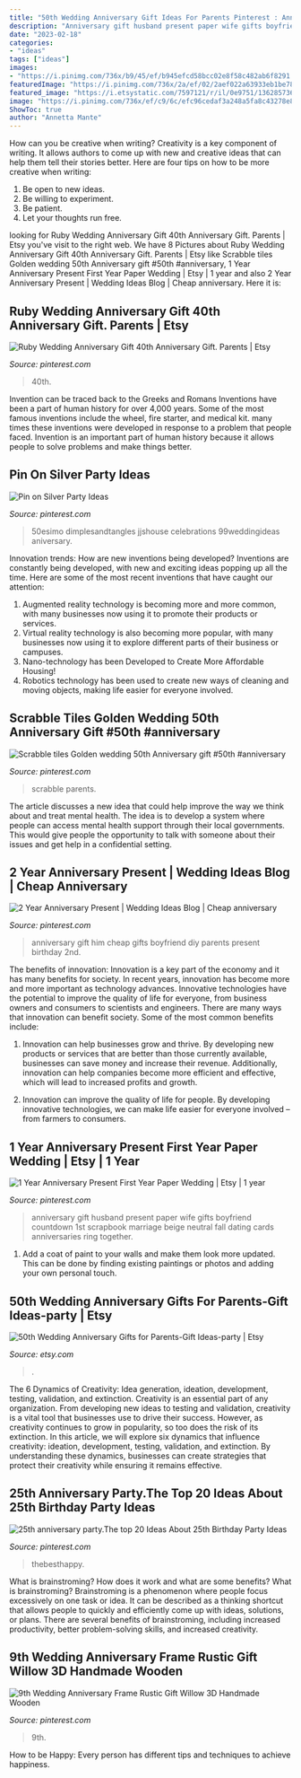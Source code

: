 ```yaml
---
title: "50th Wedding Anniversary Gift Ideas For Parents Pinterest : Anniversary Gift Husband Present Paper Wife Gifts Boyfriend Countdown 1st Scrapbook Marriage Beige Neutral Fall Dating Cards Anniversaries Ring Together"
description: "Anniversary gift husband present paper wife gifts boyfriend countdown 1st scrapbook marriage beige neutral fall dating cards anniversaries ring together"
date: "2023-02-18"
categories:
- "ideas"
tags: ["ideas"]
images:
- "https://i.pinimg.com/736x/b9/45/ef/b945efcd58bcc02e8f58c482ab6f8291.jpg"
featuredImage: "https://i.pinimg.com/736x/2a/ef/02/2aef022a63933eb1be78f360b050cf71.jpg"
featured_image: "https://i.etsystatic.com/7597121/r/il/0e9751/1362857361/il_1588xN.1362857361_mtaf.jpg"
image: "https://i.pinimg.com/736x/ef/c9/6c/efc96cedaf3a248a5fa8c43278e8f058--anniversary-scrapbook--year-anniversary.jpg"
ShowToc: true
author: "Annetta Mante"
---
```



How can you be creative when writing?
Creativity is a key component of writing. It allows authors to come up with new and creative ideas that can help them tell their stories better. Here are four tips on how to be more creative when writing:
1. Be open to new ideas.
2. Be willing to experiment.
3. Be patient.
4. Let your thoughts run free.

	

		
looking for Ruby Wedding Anniversary Gift 40th Anniversary Gift. Parents | Etsy you've visit to the right web. We have 8 Pictures about Ruby Wedding Anniversary Gift 40th Anniversary Gift. Parents | Etsy like Scrabble tiles Golden wedding 50th Anniversary gift #50th #anniversary, 1 Year Anniversary Present First Year Paper Wedding | Etsy | 1 year and also 2 Year Anniversary Present | Wedding Ideas Blog | Cheap anniversary. Here it is:
		
    
## Ruby Wedding Anniversary Gift 40th Anniversary Gift. Parents | Etsy

<img loading=lazy src="https://i.pinimg.com/736x/20/91/4b/20914b30d2bb7f8175a470f8839274f2.jpg" onerror="this.onerror=null;this.src='https://tse1.mm.bing.net/th?id=OIP.6OoWIj00be_wJwWr15t7wgHaHa&amp;pid=15.1';" alt="Ruby Wedding Anniversary Gift 40th Anniversary Gift. Parents | Etsy">

_Source: pinterest.com_

>40th. 

	

Invention can be traced back to the Greeks and Romans
Inventions have been a part of human history for over 4,000 years. Some of the most famous inventions include the wheel, fire starter, and medical kit. many times these inventions were developed in response to a problem that people faced. Invention is an important part of human history because it allows people to solve problems and make things better.

    
## Pin On Silver Party Ideas

<img loading=lazy src="https://i.pinimg.com/736x/2a/ef/02/2aef022a63933eb1be78f360b050cf71.jpg" onerror="this.onerror=null;this.src='https://tse2.mm.bing.net/th?id=OIP.QSr3fow_nrZEXy_tdky19wHaJ4&amp;pid=15.1';" alt="Pin on Silver Party Ideas">

_Source: pinterest.com_

>50esimo dimplesandtangles jjshouse celebrations 99weddingideas aniversary. 

	

Innovation trends: How are new inventions being developed?
Inventions are constantly being developed, with new and exciting ideas popping up all the time. Here are some of the most recent inventions that have caught our attention:
1. Augmented reality technology is becoming more and more common, with many businesses now using it to promote their products or services.
2. Virtual reality technology is also becoming more popular, with many businesses now using it to explore different parts of their business or campuses.
3. Nano-technology has been Developed to Create More Affordable Housing!
4. Robotics technology has been used to create new ways of cleaning and moving objects, making life easier for everyone involved.

    
## Scrabble Tiles Golden Wedding 50th Anniversary Gift #50th #anniversary

<img loading=lazy src="https://i.pinimg.com/736x/b9/45/ef/b945efcd58bcc02e8f58c482ab6f8291.jpg" onerror="this.onerror=null;this.src='https://tse2.mm.bing.net/th?id=OIP.9VijDDXmlDDdwyWqNT4rGQHaJ3&amp;pid=15.1';" alt="Scrabble tiles Golden wedding 50th Anniversary gift #50th #anniversary">

_Source: pinterest.com_

>scrabble parents. 

	

The article discusses a new idea that could help improve the way we think about and treat mental health. The idea is to develop a system where people can access mental health support through their local governments. This would give people the opportunity to talk with someone about their issues and get help in a confidential setting.

    
## 2 Year Anniversary Present | Wedding Ideas Blog | Cheap Anniversary

<img loading=lazy src="https://i.pinimg.com/originals/62/80/d4/6280d4eb55716c6c4360783f06cc0c72.jpg" onerror="this.onerror=null;this.src='https://tse3.mm.bing.net/th?id=OIP.W9Uvo26BkLS83_D8HXNn-QHaJ3&amp;pid=15.1';" alt="2 Year Anniversary Present | Wedding Ideas Blog | Cheap anniversary">

_Source: pinterest.com_

>anniversary gift him cheap gifts boyfriend diy parents present birthday 2nd. 

	

The benefits of innovation:
Innovation is a key part of the economy and it has many benefits for society. In recent years, innovation has become more and more important as technology advances. Innovative technologies have the potential to improve the quality of life for everyone, from business owners and consumers to scientists and engineers.
There are many ways that innovation can benefit society. Some of the most common benefits include: 

1. Innovation can help businesses grow and thrive. By developing new products or services that are better than those currently available, businesses can save money and increase their revenue. Additionally, innovation can help companies become more efficient and effective, which will lead to increased profits and growth. 

2. Innovation can improve the quality of life for people. By developing innovative technologies, we can make life easier for everyone involved – from farmers to consumers.

    
## 1 Year Anniversary Present First Year Paper Wedding | Etsy | 1 Year

<img loading=lazy src="https://i.pinimg.com/736x/ef/c9/6c/efc96cedaf3a248a5fa8c43278e8f058--anniversary-scrapbook--year-anniversary.jpg" onerror="this.onerror=null;this.src='https://tse4.mm.bing.net/th?id=OIP.P4gcOKC8E1ZAlNv5Nz3tnwHaJ2&amp;pid=15.1';" alt="1 Year Anniversary Present First Year Paper Wedding | Etsy | 1 year">

_Source: pinterest.com_

>anniversary gift husband present paper wife gifts boyfriend countdown 1st scrapbook marriage beige neutral fall dating cards anniversaries ring together. 

	

1. Add a coat of paint to your walls and make them look more updated. This can be done by finding existing paintings or photos and adding your own personal touch. 

    
## 50th Wedding Anniversary Gifts For Parents-Gift Ideas-party | Etsy

<img loading=lazy src="https://i.etsystatic.com/7597121/r/il/0e9751/1362857361/il_1588xN.1362857361_mtaf.jpg" onerror="this.onerror=null;this.src='https://tse3.mm.bing.net/th?id=OIP.Jm7QxANfS_FUy2KC4fmDvgHaFj&amp;pid=15.1';" alt="50th Wedding Anniversary Gifts for Parents-Gift Ideas-party | Etsy">

_Source: etsy.com_

>. 

	

The 6 Dynamics of Creativity: Idea generation, ideation, development, testing, validation, and extinction.
Creativity is an essential part of any organization. From developing new ideas to testing and validation, creativity is a vital tool that businesses use to drive their success. However, as creativity continues to grow in popularity, so too does the risk of its extinction. In this article, we will explore six dynamics that influence creativity: ideation, development, testing, validation, and extinction. By understanding these dynamics, businesses can create strategies that protect their creativity while ensuring it remains effective.

    
## 25th Anniversary Party.The Top 20 Ideas About 25th Birthday Party Ideas

<img loading=lazy src="https://i.pinimg.com/736x/b6/8e/07/b68e077bcda889ab9d8edfb094a66935.jpg" onerror="this.onerror=null;this.src='https://tse1.mm.bing.net/th?id=OIP.8aJW_vPsia3Zwq2kNJbZPAHaLH&amp;pid=15.1';" alt="25th anniversary party.The top 20 Ideas About 25th Birthday Party Ideas">

_Source: pinterest.com_

>thebesthappy. 

	

What is brainstroming? How does it work and what are some benefits?
What is brainstroming? Brainstroming is a phenomenon where people focus excessively on one task or idea. It can be described as a thinking shortcut that allows people to quickly and efficiently come up with ideas, solutions, or plans. There are several benefits of brainstroming, including increased productivity, better problem-solving skills, and increased creativity.

    
## 9th Wedding Anniversary Frame Rustic Gift Willow 3D Handmade Wooden

<img loading=lazy src="https://i.pinimg.com/736x/95/0d/79/950d79e2472a5b0a347a9ff66858d64a.jpg" onerror="this.onerror=null;this.src='https://tse3.mm.bing.net/th?id=OIP.eVGNHy46KJOrPs1ETRJpyQHaJ3&amp;pid=15.1';" alt="9th Wedding Anniversary Frame Rustic Gift Willow 3D Handmade Wooden">

_Source: pinterest.com_

>9th. 

	

How to be Happy: Every person has different tips and techniques to achieve happiness.
 

